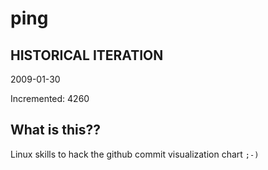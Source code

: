 # ping

## HISTORICAL ITERATION
2009-01-30

Incremented: 4260

## What is this?? 
Linux skills to hack the github commit visualization chart `;-)`
